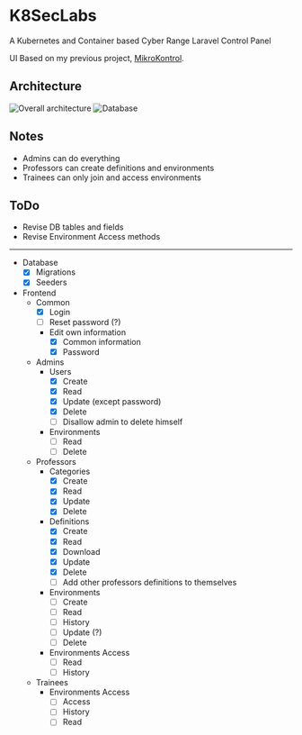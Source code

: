 # K8SecLabs

A Kubernetes and Container based Cyber Range Laravel Control Panel

UI Based on my previous project, [MikroKontrol](https://https://github.com/freemann350/MikroKontrol).
    
## Architecture

![Overall architecture](https://github.com/freemann350/K8SecLabs/assets/25934321/3cf72a22-bca6-4a76-82dd-2e328e56ea77)
![Database](https://github.com/freemann350/K8SecLabs/assets/25934321/ede5e520-8f8d-4947-8538-8d245904b8c6)

## Notes

- Admins can do everything
- Professors can create definitions and environments
- Trainees can only join and access environments

## ToDo

- Revise DB tables and fields
- Revise Environment Access methods
---
- Database
  - [x] Migrations
  - [x] Seeders

- Frontend
  - Common
    - [x] Login
    - [ ] Reset password (?)
    - Edit own information
      - [x] Common information
      - [x] Password
  - Admins
    - Users
      - [x] Create
      - [x] Read
      - [x] Update (except password)
      - [x] Delete
      - [ ] Disallow admin to delete himself
    - Environments
      - [ ] Read
      - [ ] Delete
  - Professors
    - Categories
      - [x] Create
      - [x] Read
      - [x] Update
      - [x] Delete
    - Definitions
      - [x] Create
      - [x] Read
      - [x] Download
      - [x] Update
      - [x] Delete
      - [ ] Add other professors definitions to themselves
    - Environments
      - [ ] Create
      - [ ] Read
      - [ ] History
      - [ ] Update (?)
      - [ ] Delete
    - Environments Access
      - [ ] Read
      - [ ] History
  - Trainees
      - Environments Access
        - [ ] Access
        - [ ] History
        - [ ] Read